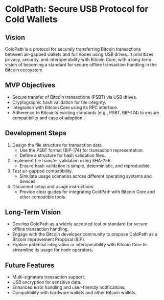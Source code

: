 # ColdPath: Secure USB Protocol for Cold Wallets

## Vision
ColdPath is a protocol for securely transferring Bitcoin transactions between air-gapped wallets and full nodes using USB drives. It prioritizes privacy, security, and interoperability with Bitcoin Core, with a long-term vision of becoming a standard for secure offline transaction handling in the Bitcoin ecosystem.

## MVP Objectives
- Secure transfer of Bitcoin transactions (PSBT) via USB drives.
- Cryptographic hash validation for file integrity.
- Integration with Bitcoin Core using its RPC interface.
- Adherence to Bitcoin's existing standards (e.g., PSBT, BIP-174) to ensure compatibility and ease of adoption.

## Development Steps
1. Design the file structure for transaction data.
   - Use the PSBT format (BIP-174) for transaction representation.
   - Define a structure for hash validation files.
2. Implement file transfer validation using SHA-256.
   - Ensure hash validation is simple, deterministic, and reproducible.
3. Test air-gapped compatibility.
   - Simulate usage scenarios across different operating systems and devices.
4. Document setup and usage instructions.
   - Provide clear guides for integrating ColdPath with Bitcoin Core and other compatible tools.

## Long-Term Vision
- Develop ColdPath as a widely accepted tool or standard for secure offline transaction handling.
- Engage with the Bitcoin developer community to propose ColdPath as a Bitcoin Improvement Proposal (BIP).
- Explore potential integration or interoperability with Bitcoin Core to streamline its usage for node operators.

## Future Features
- Multi-signature transaction support.
- USB encryption for sensitive data.
- Enhanced error handling and user-friendly notifications.
- Compatibility with hardware wallets and other Bitcoin wallets.